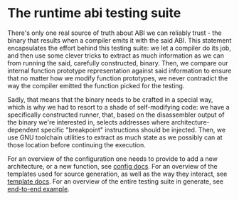 # The runtime abi testing suite

There's only one real source of truth about ABI we can reliably trust - the binary that results when a compiler emits it with the said ABI.
This statement encapsulates the effort behind this testing suite: we let a compiler do its job, and then use some clever tricks to extract as much information as we can from running the said, carefully constructed, binary.
Then, we compare our internal function prototype representation against said information to ensure that no matter how we modify function prototypes, we never contradict the way the compiler emitted the function picked for the testing.

Sadly, that means that the binary needs to be crafted in a special way, which is why we had to resort to a shade of self-modifying code: we have a specifically constructed runner, that, based on the disassembler output of the binary we're interested in, selects addresses where architecture-dependent specific "breakpoint" instructions should be injected. Then, we use GNU toolchain utilities to extract as much state as we possibly can at those location before continuing the execution.

For an overview of the configuration one needs to provide to add a new architecture, or a new function, see [config docs](./config/).
For an overview of the templates used for source generation, as well as the way they interact, see [template docs](./templates/).
For an overview of the entire testing suite in generate, see [end-to-end example](./end_to_end.md).
